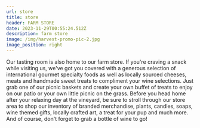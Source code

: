 ```yaml
---
url: store
title: store
header: FARM STORE
date: 2023-11-29T00:55:24.512Z
description: farm store
image: /img/harvest-promo-pic-2.jpg
image_position: right
---
```

Our tasting room is also home to our farm store. If you're craving a snack while visiting us, we've got you covered with a generous selection of international gourmet specialty foods as well as locally sourced cheeses, meats and handmade sweet treats to compliment your wine selections. Just grab one of our picnic baskets and create your own buffet of treats to enjoy on our patio or your own little picnic on the grass. Before you head home after your relaxing day at the vineyard, be sure to stroll through our store area to shop our inventory of branded merchandise, plants, candles, soaps, wine themed gifts, locally crafted art, a treat for your pup and much more. And of course, don't forget to grab a bottle of wine to go!